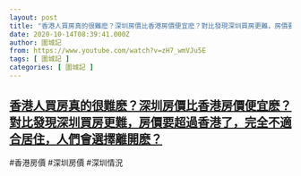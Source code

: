 ```yaml
---
layout: post
title: "香港人買房真的很難麽？深圳房價比香港房價便宜麽？對比發現深圳買房更難，房價要超過香港了，完全不適合居住，人們會選擇離開麽？"
date: 2020-10-14T08:39:41.000Z
author: 圍城記
from: https://www.youtube.com/watch?v=zH7_wmVJu5E
tags: [ 圍城記 ]
categories: [ 圍城記 ]
---
```

<!--1602664781000-->
[香港人買房真的很難麽？深圳房價比香港房價便宜麽？對比發現深圳買房更難，房價要超過香港了，完全不適合居住，人們會選擇離開麽？](https://www.youtube.com/watch?v=zH7_wmVJu5E)
------

<div>
#香港房價 #深圳房價 #深圳情況
</div>
